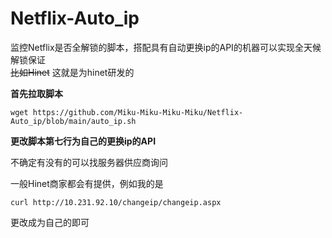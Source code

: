 # Netflix-Auto_ip
监控Netflix是否全解锁的脚本，搭配具有自动更换ip的API的机器可以实现全天候解锁保证<br>
~~比如Hinet~~ 这就是为hinet研发的<br>

**首先拉取脚本**

    wget https://github.com/Miku-Miku-Miku-Miku/Netflix-Auto_ip/blob/main/auto_ip.sh

**更改脚本第七行为自己的更换ip的API**

不确定有没有的可以找服务器供应商询问

一般Hinet商家都会有提供，例如我的是

    curl http://10.231.92.10/changeip/changeip.aspx
    
更改成为自己的即可
